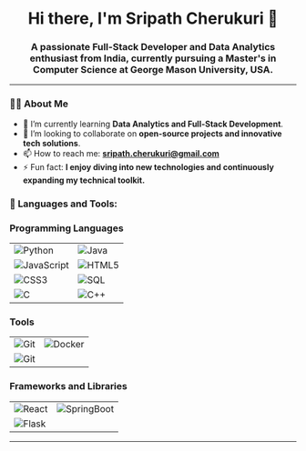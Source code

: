 <h1 align="center">Hi there, I'm Sripath Cherukuri 👋</h1>
<h3 align="center">A passionate Full-Stack Developer and Data Analytics enthusiast from India, currently pursuing a Master's in Computer Science at George Mason University, USA.</h3>

---

### 🙋‍♂️ About Me
- 🌱 I’m currently learning **Data Analytics and Full-Stack Development**.
- 👯 I’m looking to collaborate on **open-source projects and innovative tech solutions**.
- 📫 How to reach me: **sripath.cherukuri@gmail.com**
- ⚡ Fun fact: **I enjoy diving into new technologies and continuously expanding my technical toolkit.**

### 🚀 Languages and Tools:
### Programming Languages
<table>
<tr>
  <td><img src="https://img.shields.io/badge/Python-%233776AB.svg?&style=for-the-badge&logo=python&logoColor=white" alt="Python"/></td>
  <td><img src="https://img.shields.io/badge/Java-%23007396.svg?&style=for-the-badge&logo=java&logoColor=white" alt="Java"/></td>
</tr>
<tr>
  <td><img src="https://img.shields.io/badge/JavaScript-%23F7DF1E.svg?&style=for-the-badge&logo=javascript&logoColor=black" alt="JavaScript"/></td>
  <td><img src="https://img.shields.io/badge/HTML5-%23E34F26.svg?&style=for-the-badge&logo=html5&logoColor=white" alt="HTML5"/></td>
</tr>
<tr>
  <td><img src="https://img.shields.io/badge/CSS3-%231572B6.svg?&style=for-the-badge&logo=css3&logoColor=white" alt="CSS3"/></td>
  <td><img src="https://img.shields.io/badge/SQL-%2300f.svg?&style=for-the-badge&logo=sql&logoColor=white" alt="SQL"/></td>
</tr>
<tr>
  <td><img src="https://img.shields.io/badge/C-%23A8B9CC.svg?&style=for-the-badge&logo=c&logoColor=black" alt="C"/></td>
  <td><img src="https://img.shields.io/badge/C++-%2300599C.svg?&style=for-the-badge&logo=c%2B%2B&logoColor=white" alt="C++"/></td>
</tr>
</table>

### Tools
<table>
<tr>
  <td><img src="https://img.shields.io/badge/Git-%23F05032.svg?&style=for-the-badge&logo=git&logoColor=white" alt="Git"/></td>
  <td><img src="https://img.shields.io/badge/Docker-%232496ED.svg?&style=for-the-badge&logo=docker&logoColor=white" alt="Docker"/></td>
</tr>
  <tr>
  <td><img src="https://img.shields.io/badge/MicrosoftOffice-%23F05032.svg?&style=for-the-badge&logo=git&logoColor=white" alt="Git"/></td>
</tr>
</table>

### Frameworks and Libraries
<table>
<tr>
  <td><img src="https://img.shields.io/badge/React-%2361DAFB.svg?&style=for-the-badge&logo=react&logoColor=black" alt="React"/></td>
  <td><img src="https://img.shields.io/badge/SpringBoot-%236DB33F.svg?&style=for-the-badge&logo=spring-boot&logoColor=white" alt="SpringBoot"/></td>
</tr>
<tr>
  <td><img src="https://img.shields.io/badge/Flask-%23000.svg?&style=for-the-badge&logo=flask&logoColor=white" alt="Flask"/></td>
</tr>
</table>


---
